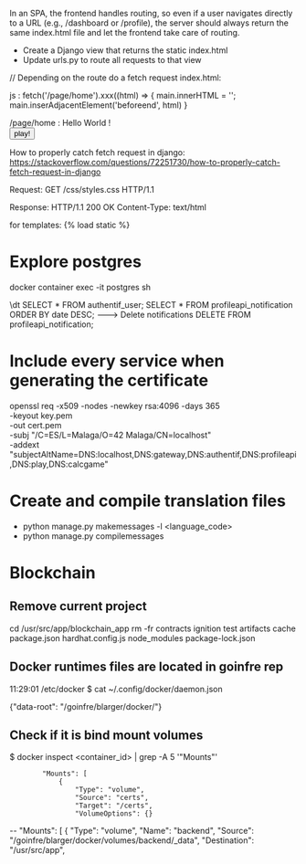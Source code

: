 In an SPA, the frontend handles routing, so even if a user navigates directly to a URL (e.g., /dashboard or /profile), the server should always return the same index.html file and let the frontend take care of routing.
  - Create a Django view that returns the static index.html
  - Update urls.py to route all requests to that view

// Depending on the route do a fetch request
index.html:
<body>
<div id=main></div>
</body>

js :
fetch('/page/home').xxx((html) => {
  main.innerHTML = '';
  main.inserAdjacentElement('beforeend', html)
}

/page/home :
Hello World !<br>
<button> play!</button>

How to properly catch fetch request in django:
https://stackoverflow.com/questions/72251730/how-to-properly-catch-fetch-request-in-django

Request:
GET /css/styles.css HTTP/1.1

Response:
HTTP/1.1 200 OK
Content-Type: text/html

for templates:
{% load static %}
<!-- {% load 'css/styles.css' %} -->
<link rel="stylesheet" href="{% static 'css/styles.css' %}">
<link rel="icon" href="images/favicon.ico" type="image/x-icon">
<!-- Custom JS -->
<script src="{% static 'js/script.js' %}" defer></script>
<script src="{% static 'js/pong.js' %}" defer></script>

# Explore postgres
docker container exec -it postgres sh
<!-- psql -U postgres_main_user -d transcendence_db -->
\dt
SELECT * FROM authentif_user;
SELECT * FROM profileapi_notification ORDER BY date DESC;
---> Delete notifications
DELETE FROM profileapi_notification;

# Include every service when generating the certificate
openssl req -x509 -nodes -newkey rsa:4096 -days 365 \
  -keyout key.pem \
  -out cert.pem \
  -subj "/C=ES/L=Malaga/O=42 Malaga/CN=localhost" \
  -addext "subjectAltName=DNS:localhost,DNS:gateway,DNS:authentif,DNS:profileapi,DNS:play,DNS:calcgame"

# Create and compile translation files
- python manage.py makemessages -l <language_code>
- python manage.py compilemessages

# Blockchain

## Remove current project
cd /usr/src/app/blockchain_app
rm -fr contracts ignition test artifacts cache package.json hardhat.config.js node_modules package-lock.json

## Docker runtimes files are located in goinfre rep
11:29:01 /etc/docker $ cat ~/.config/docker/daemon.json

{"data-root": "/goinfre/blarger/docker/"}

## Check if it is bind mount volumes 
$ docker inspect <container_id> | grep -A 5 '"Mounts"'

            "Mounts": [
                {
                    "Type": "volume",
                    "Source": "certs",
                    "Target": "/certs",
                    "VolumeOptions": {}
--
        "Mounts": [
            {
                "Type": "volume",
                "Name": "backend",
                "Source": "/goinfre/blarger/docker/volumes/backend/_data",
                "Destination": "/usr/src/app",